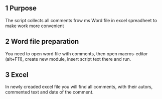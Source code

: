 ## 1 Purpose ##
The script collects all comments frow ms Word file in excel spreadheet to make work more convenient

## 2 Word file preparation ##
You need to open word file with comments, then open macros-editor (alt+F11), create new module, insert script text there and run.

## 3 Excel ##
In newly creaded excel file you will find all comments, with their autors, commented text and date of the comment.
